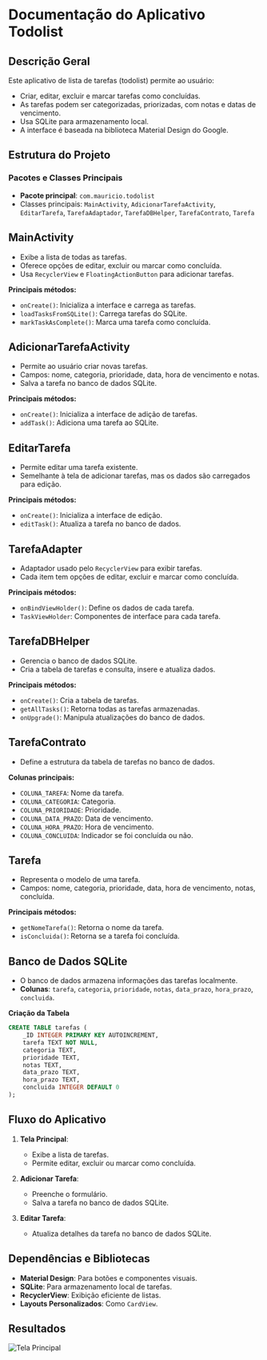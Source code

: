 # **Documentação do Aplicativo <br> Todolist**

## **Descrição Geral**

Este aplicativo de lista de tarefas (todolist) permite ao usuário:
- Criar, editar, excluir e marcar tarefas como concluídas.
- As tarefas podem ser categorizadas, priorizadas, com notas e datas de vencimento.
- Usa SQLite para armazenamento local.
- A interface é baseada na biblioteca Material Design do Google.

## **Estrutura do Projeto**

### **Pacotes e Classes Principais**

- **Pacote principal**: `com.mauricio.todolist`
- Classes principais: `MainActivity`, `AdicionarTarefaActivity`, `EditarTarefa`, `TarefaAdaptador`, `TarefaDBHelper`, `TarefaContrato`, `Tarefa`

## **MainActivity**

- Exibe a lista de todas as tarefas.
- Oferece opções de editar, excluir ou marcar como concluída.
- Usa `RecyclerView` e `FloatingActionButton` para adicionar tarefas.

**Principais métodos:**
- `onCreate()`: Inicializa a interface e carrega as tarefas.
- `loadTasksFromSQLite()`: Carrega tarefas do SQLite.
- `markTaskAsComplete()`: Marca uma tarefa como concluída.

## **AdicionarTarefaActivity**

- Permite ao usuário criar novas tarefas.
- Campos: nome, categoria, prioridade, data, hora de vencimento e notas.
- Salva a tarefa no banco de dados SQLite.

**Principais métodos:**
- `onCreate()`: Inicializa a interface de adição de tarefas.
- `addTask()`: Adiciona uma tarefa ao SQLite.

## **EditarTarefa**

- Permite editar uma tarefa existente.
- Semelhante à tela de adicionar tarefas, mas os dados são carregados para edição.

**Principais métodos:**
- `onCreate()`: Inicializa a interface de edição.
- `editTask()`: Atualiza a tarefa no banco de dados.

## **TarefaAdapter**

- Adaptador usado pelo `RecyclerView` para exibir tarefas.
- Cada item tem opções de editar, excluir e marcar como concluída.

**Principais métodos:**
- `onBindViewHolder()`: Define os dados de cada tarefa.
- `TaskViewHolder`: Componentes de interface para cada tarefa.

## **TarefaDBHelper**

- Gerencia o banco de dados SQLite.
- Cria a tabela de tarefas e consulta, insere e atualiza dados.

**Principais métodos:**
- `onCreate()`: Cria a tabela de tarefas.
- `getAllTasks()`: Retorna todas as tarefas armazenadas.
- `onUpgrade()`: Manipula atualizações do banco de dados.

## **TarefaContrato**

- Define a estrutura da tabela de tarefas no banco de dados.

**Colunas principais:**
- `COLUNA_TAREFA`: Nome da tarefa.
- `COLUNA_CATEGORIA`: Categoria.
- `COLUNA_PRIORIDADE`: Prioridade.
- `COLUNA_DATA_PRAZO`: Data de vencimento.
- `COLUNA_HORA_PRAZO`: Hora de vencimento.
- `COLUNA_CONCLUIDA`: Indicador se foi concluída ou não.

## **Tarefa**

- Representa o modelo de uma tarefa.
- Campos: nome, categoria, prioridade, data, hora de vencimento, notas, concluída.

**Principais métodos:**
- `getNomeTarefa()`: Retorna o nome da tarefa.
- `isConcluida()`: Retorna se a tarefa foi concluída.

## **Banco de Dados SQLite**

- O banco de dados armazena informações das tarefas localmente.
- **Colunas**: `tarefa`, `categoria`, `prioridade`, `notas`, `data_prazo`, `hora_prazo`, `concluida`.

**Criação da Tabela**
```sql
CREATE TABLE tarefas (
    _ID INTEGER PRIMARY KEY AUTOINCREMENT,
    tarefa TEXT NOT NULL,
    categoria TEXT,
    prioridade TEXT,
    notas TEXT,
    data_prazo TEXT,
    hora_prazo TEXT,
    concluida INTEGER DEFAULT 0
);
```
## **Fluxo do Aplicativo**

1. **Tela Principal**:
   - Exibe a lista de tarefas.
   - Permite editar, excluir ou marcar como concluída.

2. **Adicionar Tarefa**:
   - Preenche o formulário.
   - Salva a tarefa no banco de dados SQLite.

3. **Editar Tarefa**:
   - Atualiza detalhes da tarefa no banco de dados SQLite.

## **Dependências e Bibliotecas**

- **Material Design**: Para botões e componentes visuais.
- **SQLite**: Para armazenamento local de tarefas.
- **RecyclerView**: Exibição eficiente de listas.
- **Layouts Personalizados**: Como `CardView`.

## **Resultados**

![Tela Principal](https://i.ibb.co/FJzDLRZ/telas.png)